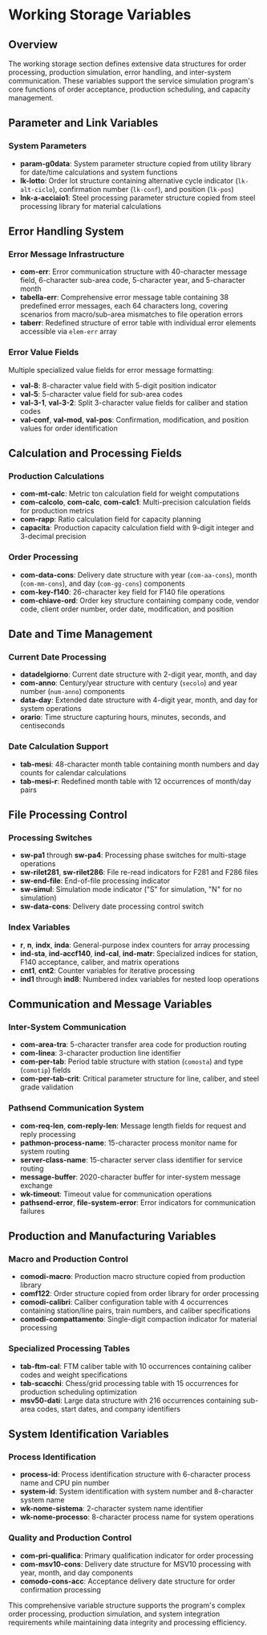# Working Storage Variables

## Overview
The working storage section defines extensive data structures for order processing, production simulation, error handling, and inter-system communication. These variables support the service simulation program's core functions of order acceptance, production scheduling, and capacity management.

## Parameter and Link Variables

### System Parameters
- **param-g0data**: System parameter structure copied from utility library for date/time calculations and system functions
- **lk-lotto**: Order lot structure containing alternative cycle indicator (`lk-alt-ciclo`), confirmation number (`lk-conf`), and position (`lk-pos`)
- **lnk-a-acciaio1**: Steel processing parameter structure copied from steel processing library for material calculations

## Error Handling System

### Error Message Infrastructure
- **com-err**: Error communication structure with 40-character message field, 6-character sub-area code, 5-character year, and 5-character month
- **tabella-err**: Comprehensive error message table containing 38 predefined error messages, each 64 characters long, covering scenarios from macro/sub-area mismatches to file operation errors
- **taberr**: Redefined structure of error table with individual error elements accessible via `elem-err` array

### Error Value Fields
Multiple specialized value fields for error message formatting:
- **val-8**: 8-character value field with 5-digit position indicator
- **val-5**: 5-character value field for sub-area codes
- **val-3-1**, **val-3-2**: Split 3-character value fields for caliber and station codes
- **val-conf**, **val-mod**, **val-pos**: Confirmation, modification, and position values for order identification

## Calculation and Processing Fields

### Production Calculations
- **com-mt-calc**: Metric ton calculation field for weight computations
- **com-calcolo**, **com-calc**, **com-calc1**: Multi-precision calculation fields for production metrics
- **com-rapp**: Ratio calculation field for capacity planning
- **capacita**: Production capacity calculation field with 9-digit integer and 3-decimal precision

### Order Processing
- **com-data-cons**: Delivery date structure with year (`com-aa-cons`), month (`com-mm-cons`), and day (`com-gg-cons`) components
- **com-key-f140**: 26-character key field for F140 file operations
- **com-chiave-ord**: Order key structure containing company code, vendor code, client order number, order date, modification, and position

## Date and Time Management

### Current Date Processing
- **datadelgiorno**: Current date structure with 2-digit year, month, and day
- **com-anno**: Century/year structure with century (`secolo`) and year number (`num-anno`) components
- **data-day**: Extended date structure with 4-digit year, month, and day for system operations
- **orario**: Time structure capturing hours, minutes, seconds, and centiseconds

### Date Calculation Support
- **tab-mesi**: 48-character month table containing month numbers and day counts for calendar calculations
- **tab-mesi-r**: Redefined month table with 12 occurrences of month/day pairs

## File Processing Control

### Processing Switches
- **sw-pa1** through **sw-pa4**: Processing phase switches for multi-stage operations
- **sw-rilet281**, **sw-rilet286**: File re-read indicators for F281 and F286 files
- **sw-end-file**: End-of-file processing indicator
- **sw-simul**: Simulation mode indicator ("S" for simulation, "N" for no simulation)
- **sw-data-cons**: Delivery date processing control switch

### Index Variables
- **r**, **n**, **indx**, **inda**: General-purpose index counters for array processing
- **ind-sta**, **ind-accf140**, **ind-cal**, **ind-matr**: Specialized indices for station, F140 acceptance, caliber, and matrix operations
- **cnt1**, **cnt2**: Counter variables for iterative processing
- **ind1** through **ind8**: Numbered index variables for nested loop operations

## Communication and Message Variables

### Inter-System Communication
- **com-area-tra**: 5-character transfer area code for production routing
- **com-linea**: 3-character production line identifier
- **com-per-tab**: Period table structure with station (`comosta`) and type (`comotip`) fields
- **com-per-tab-crit**: Critical parameter structure for line, caliber, and steel grade validation

### Pathsend Communication System
- **com-req-len**, **com-reply-len**: Message length fields for request and reply processing
- **pathmon-process-name**: 15-character process monitor name for system routing
- **server-class-name**: 15-character server class identifier for service routing
- **message-buffer**: 2020-character buffer for inter-system message exchange
- **wk-timeout**: Timeout value for communication operations
- **pathsend-error**, **file-system-error**: Error indicators for communication failures

## Production and Manufacturing Variables

### Macro and Production Control
- **comodi-macro**: Production macro structure copied from production library
- **comf122**: Order structure copied from order library for order processing
- **comodi-calibri**: Caliber configuration table with 4 occurrences containing station/line pairs, train numbers, and caliber specifications
- **comodi-compattamento**: Single-digit compaction indicator for material processing

### Specialized Processing Tables
- **tab-ftm-cal**: FTM caliber table with 10 occurrences containing caliber codes and weight specifications
- **tab-scacchi**: Chess/grid processing table with 15 occurrences for production scheduling optimization
- **msv50-dati**: Large data structure with 216 occurrences containing sub-area codes, start dates, and company identifiers

## System Identification Variables

### Process Identification
- **process-id**: Process identification structure with 6-character process name and CPU pin number
- **system-id**: System identification with system number and 8-character system name
- **wk-nome-sistema**: 2-character system name identifier
- **wk-nome-processo**: 8-character process name for system operations

### Quality and Production Control
- **com-pri-qualifica**: Primary qualification indicator for order processing
- **com-msv10-cons**: Delivery date structure for MSV10 processing with year, month, and day components
- **comodo-cons-acc**: Acceptance delivery date structure for order confirmation processing

This comprehensive variable structure supports the program's complex order processing, production simulation, and system integration requirements while maintaining data integrity and processing efficiency.